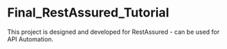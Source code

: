 # Final_RestAssured_Tutorial
This project is designed and developed for RestAssured - can be used for API Automation.
